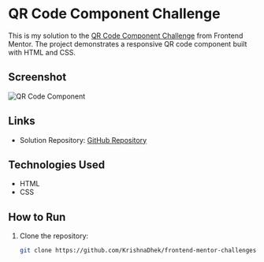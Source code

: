 # QR Code Component Challenge

This is my solution to the [QR Code Component Challenge](https://www.frontendmentor.io/challenges/qr-code-component-iux_s5U6S) from Frontend Mentor. The project demonstrates a responsive QR code component built with HTML and CSS.

## Screenshot

![QR Code Component](./image/Screenshot%202025-01-27%20at%204.57.29 PM.png)

## Links
- Solution Repository: [GitHub Repository](https://github.com/KrishnaDhek/frontend-mentor-challenges)

## Technologies Used

- HTML
- CSS

## How to Run

1. Clone the repository:
   ```bash
   git clone https://github.com/KrishnaDhek/frontend-mentor-challenges
